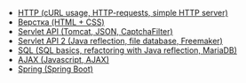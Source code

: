 + <a href="https://github.com/FriendlyEvil/itmo/tree/master/3sem/web/hm1">HTTP (cURL usage, HTTP-requests, simple HTTP server)</a>
+ <a href="https://github.com/FriendlyEvil/itmo/tree/master/3sem/web/hm2">Верстка (HTML + CSS)</a>
+ <a href="https://github.com/FriendlyEvil/itmo/tree/master/3sem/web/hm3">Servlet API (Tomcat, JSON, CaptchaFilter)</a>
+ <a href="https://github.com/FriendlyEvil/itmo/tree/master/3sem/web/hm4">Servlet API 2 (Java reflection, file database, Freemaker)</a>
+ <a href="https://github.com/FriendlyEvil/itmo/tree/master/3sem/web/hm5">SQL (SQL basics, refactoring with Java reflection, MariaDB)</a>
+ <a href="https://github.com/FriendlyEvil/itmo/tree/master/3sem/web/hm6">AJAX (Javascript, AJAX)</a>
+ <a href="https://github.com/FriendlyEvil/itmo/tree/master/3sem/web/hm7">Spring (Spring Boot)</a>
